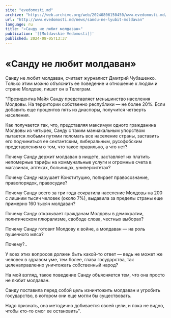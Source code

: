```yaml
---
site: "evedomosti.md"
archive: "https://web.archive.org/web/20240806150450/www.evedomosti.md/news/sandu-ne-lyubit-moldavan"
url: "http://www.evedomosti.md/news/sandu-ne-lyubit-moldavan"
language: ru
title: "«Санду не любит молдаван»"
publication: '[[Moldavskie Vedomosti]]'
published: 2024-08-05T13:37
---
```


# «Санду не любит молдаван»

Санду не любит молдаван, считает журналист Дмитрий Чубашенко. Только этим можно объяснить ее поведение и отношение к людям и стране Молдове, пишет он в Телеграм.

"Президентка Майя Санду представляет меньшинство населения Молдовы. На территории собственно республики — не более 20%. Если добавить еще процентов пять из диаспоры, получится четверть населения.

Как получается так, что, представляя максимум одного гражданина Молдовы из четырех, Санду с таким маниакальным упорством пытается любыми путями поломать все население страны, заставить его подчиниться ее сектантским, либеральным, русофобским представлениям о том, что такое правильно, а что нет?

Почему Санду держит молдаван в нищете, заставляет их платить непомерные тарифы на коммунальные услуги и огромные счета в магазинах, аптеках, больницах, университетах?

Почему Санду нарушает Конституцию, попирает правосознание, правопорядок, правосудие?

Почему Санду всего за три года сократила население Молдовы на 200 с лишним тысяч человек (около 7%), выдавила за пределы страны еще примерно 160 тысяч молдаван?

Почему Санду отказывает гражданам Молдовы в демократии, политическом плюрализме, свободе слова, честных выборах?

Почему Санду готовит Молдову к войне, а молдаван — на роль пушечного мяса?

Почему?..

У всех этих вопросов должен быть какой-то ответ — ведь не может же человек в здравом уме, тем более, глава государства, так целенаправленно уничтожать собственный народ?

На мой взгляд, такое поведение Санду объясняется тем, что она просто не любит молдаван.

Санду поставила перед собой цель изничтожить молдаван и угробить государство, в котором они еще могли бы существовать.

Надо признать, она методично добивается своей цели, и пока не видно, чтобы кто-то смог ее остановить".